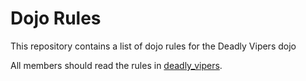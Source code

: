 Dojo Rules
==========

This repository contains a list of dojo rules for the Deadly Vipers dojo

All members should read the rules in [deadly_vipers]("https://github.com/deadlyvipers").
